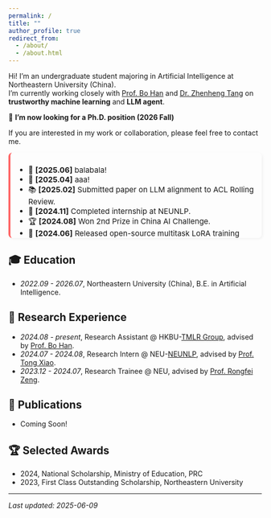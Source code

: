 ```yaml
---
permalink: /
title: ""
author_profile: true
redirect_from: 
  - /about/
  - /about.html
---
```


Hi! I’m an undergraduate student majoring in Artificial Intelligence at Northeastern University (China).  
I’m currently working closely with [Prof. Bo Han](https://bhanml.github.io/) and [Dr. Zhenheng Tang](https://wizard1203.github.io/) on **trustworthy machine learning** and **LLM agent**.


📢 **I’m now looking for a Ph.D. position (2026 Fall)** 

If you are interested in my work or collaboration, please feel free to contact me.



<div style="max-height: 150px; overflow-y: auto; padding-right: 10px; border-left: 4px solid #f66; background-color: #fdfdfd; padding: 10px; border-radius: 8px; box-shadow: 2px 2px 5px rgba(0,0,0,0.05); font-size: 15px;">

- 🎉 <strong>[2025.06]</strong> balabala!<br>
- 📝 <strong>[2025.04]</strong> aaa!<br>
- 📚 <strong>[2025.02]</strong> Submitted paper on LLM alignment to ACL Rolling Review.<br>
- 💼 <strong>[2024.11]</strong> Completed internship at NEUNLP.<br>
- 🏆 <strong>[2024.08]</strong> Won 2nd Prize in China AI Challenge.<br>
- 🧪 <strong>[2024.06]</strong> Released open-source multitask LoRA training code on GitHub.<br>
- 🎉 <strong>[2025.06]</strong> balabala!<br>
- 📝 <strong>[2025.04]</strong> aaa!<br>
- 📚 <strong>[2025.02]</strong> Submitted paper on LLM alignment to ACL Rolling Review.
- 💼 <strong>[2024.11]</strong> Completed internship at NEUNLP.

</div>


## 🎓 Education 
- *2022.09 - 2026.07*, Northeastern University (China), B.E. in Artificial Intelligence.


## 💼 Research Experience

- *2024.08 - present*, Research Assistant @ HKBU-[TMLR Group](https://bhanml.github.io/group.html), advised by [Prof. Bo Han](https://bhanml.github.io/).
- *2024.07 - 2024.08*, Research Intern @ NEU-[NEUNLP](http://team.neu.edu.cn/NEUNLPLab/en/index.htm), advised by [Prof. Tong Xiao](https://www.nlplab.com/members/~xiaotong.html).
- *2023.12 - 2024.07*, Research Trainee @ NEU, advised by [Prof. Rongfei Zeng](https://wingfeitsang.github.io/home/).

## 📄 Publications
- Coming Soon!


## 🏆 Selected Awards
- 2024, National Scholarship, Ministry of Education, PRC
- 2023, First Class Outstanding Scholarship, Northeastern University



---
*Last updated: 2025-06-09*
